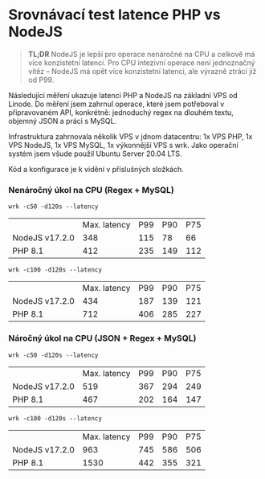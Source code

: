 # Srovnávací test latence PHP vs NodeJS
> __TL;DR__ NodeJS je lepší pro operace nenáročné na CPU a celkově má více konzistetní latenci. Pro CPU intezivní operace není jednoznačný vítěz – NodeJS má opět více konzistetní latenci, ale výrazně ztrácí již od P99.

Následující měření ukazuje latenci PHP a NodeJS na základní VPS od Linode. Do měření jsem zahrnul operace, které jsem potřeboval v připravovaném API, konkrétně: jednoduchý regex na dlouhém textu, objemný JSON a práci s MySQL.

Infrastruktura zahrnovala několik VPS v jdnom datacentru: 1x VPS PHP, 1x VPS NodeJS, 1x VPS MySQL, 1x výkonnější VPS s wrk. Jako operační systém jsem všude použil Ubuntu Server 20.04 LTS.

Kód a konfigurace je k vidění v příslušných složkách.

### Nenáročný úkol na CPU (Regex + MySQL)
`wrk -c50 -d120s --latency`
<table>
    <tr>
        <td></td>
        <td>Max. latency</td>
        <td>P99</td>
        <td>P90</td>
        <td>P75</td>
    </tr>
    <tr>
        <td>NodeJS v17.2.0</td>
        <td>348</td>
        <td>115</td>
        <td>78</td>
        <td>66</td>
    </tr>
    <tr>
        <td>PHP 8.1</td>
        <td>412</td>
        <td>235</td>
        <td>149</td>
        <td>112</td>
    </tr>
</table>

`wrk -c100 -d120s --latency`
<table>
    <tr>
        <td></td>
        <td>Max. latency</td>
        <td>P99</td>
        <td>P90</td>
        <td>P75</td>
    </tr>
    <tr>
        <td>NodeJS v17.2.0</td>
        <td>434</td>
        <td>187</td>
        <td>139</td>
        <td>121</td>
    </tr>
    <tr>
        <td>PHP 8.1</td>
        <td>712</td>
        <td>406</td>
        <td>285</td>
        <td>227</td>
    </tr>
</table>

### Náročný úkol na CPU (JSON + Regex + MySQL)
`wrk -c50 -d120s --latency`
<table>
    <tr>
        <td></td>
        <td>Max. latency</td>
        <td>P99</td>
        <td>P90</td>
        <td>P75</td>
    </tr>
    <tr>
        <td>NodeJS v17.2.0</td>
        <td>519</td>
        <td>367</td>
        <td>294</td>
        <td>249</td>
    </tr>
    <tr>
        <td>PHP 8.1</td>
        <td>467</td>
        <td>202</td>
        <td>164</td>
        <td>147</td>
    </tr>
</table>

`wrk -c100 -d120s --latency`
<table>
    <tr>
        <td></td>
        <td>Max. latency</td>
        <td>P99</td>
        <td>P90</td>
        <td>P75</td>
    </tr>
    <tr>
        <td>NodeJS v17.2.0</td>
        <td>963</td>
        <td>745</td>
        <td>586</td>
        <td>506</td>
    </tr>
    <tr>
        <td>PHP 8.1</td>
        <td>1530</td>
        <td>442</td>
        <td>355</td>
        <td>321</td>
    </tr>
</table>